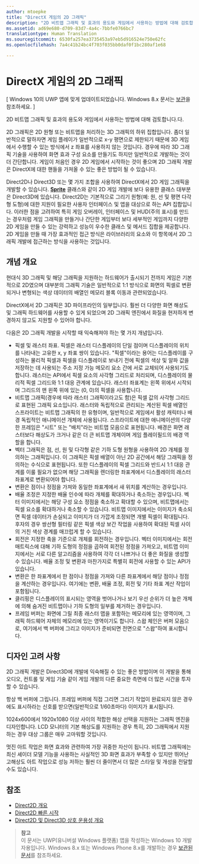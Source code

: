 ```yaml
---
author: mtoepke
title: "DirectX 게임의 2D 그래픽"
description: "2D 비트맵 그래픽 및 효과의 용도와 게임에서 사용하는 방법에 대해 검토합니다.다."
ms.assetid: ad69e680-d709-83d7-4a4c-7bbfe0766bc7
translationtype: Human Translation
ms.sourcegitcommit: 6530fa257ea3735453a97eb5d916524e750e62fc
ms.openlocfilehash: 7a4c41b24bc4f703f035bb0daf0f1bc280af1e68

---
```


# DirectX 게임의 2D 그래픽


\[ Windows 10의 UWP 앱에 맞게 업데이트되었습니다. Windows 8.x 문서는 [보관](http://go.microsoft.com/fwlink/p/?linkid=619132)을 참조하세요. \]

2D 비트맵 그래픽 및 효과의 용도와 게임에서 사용하는 방법에 대해 검토합니다.다.

2D 그래픽은 2D 원형 또는 비트맵을 처리하는 3D 그래픽의 하위 집합입니다. 좀더 일반적으로 말하자면 게임 플레이가 일반적으로 x-y 평면으로 제한되기 때문에 3D 게임에서 수행할 수 있는 방식에서 z 좌표를 사용하지 않는 것입니다. 경우에 따라 3D 그래픽 기술을 사용하여 화면 효과 구성 요소를 만들기도 하지만 일반적으로 개발하는 것이 더 간단합니다. 게임이 처음인 경우 2D 게임에서 시작하는 것이 좋으며 2D 그래픽 개발은 DirectX에 대한 핸들을 가져올 수 있는 좋은 방법이 될 수 있습니다.

Direct2D나 Direct3D 또는 몇 가지 조합을 사용하여 DirectX에서 2D 게임 그래픽을 개발할 수 있습니다. [**Sprite**](https://msdn.microsoft.com/library/windows/desktop/bb205601) 클래스와 같이 2D 게임 개발에 보다 유용한 클래스 대부분은 Direct3D에 있습니다. Direct2D는 기본적으로 그리기 원형(예: 원, 선 및 평면 다각형 도형)에 대한 지원이 필요한 사용자 인터페이스 및 앱을 대상으로 하는 API 집합입니다. 이러한 점을 고려하여 특히 게임 오버레이, 인터페이스 및 HUD(주의 표시)를 만드는 경우처럼 게임 그래픽을 만들거나 간단한 게임부터 보다 세부적인 게임까지 다양한 2D 게임을 만들 수 있는 강력하고 성능이 우수한 클래스 및 메서드 집합을 제공합니다. 2D 게임을 만들 때 가장 효과적인 접근 방식은 라이브러리의 요소와 이 항목에서 2D 그래픽 개발에 접근하는 방식을 사용하는 것입니다.

## 개념 개요


현대식 3D 그래픽 및 해당 그래픽을 지원하는 하드웨어가 출시되기 전까지 게임은 기본적으로 2D였으며 대부분의 그래픽 기술은 일반적으로 1:1 방식으로 화면의 픽셀로 변환되거나 변형되는 색상 데이터의 배열인 메모리 블록 이동과 관련되었습니다.

DirectX에서 2D 그래픽은 3D 파이프라인의 일부입니다. 훨씬 더 다양한 화면 해상도 및 그래픽 하드웨어를 사용할 수 있게 되었으며 2D 그래픽 엔진에서 화질을 현저하게 변경하지 않고도 지원할 수 있어야 합니다.

다음은 2D 그래픽 개발을 시작할 때 익숙해져야 하는 몇 가지 개념입니다.

-   픽셀 및 래스터 좌표. 픽셀은 래스터 디스플레이의 단일 점이며 디스플레이의 위치를 나타내는 고유한 x, y 좌표 쌍이 있습니다. "픽셀"이라는 용어는 디스플레이를 구성하는 물리적 픽셀과 픽셀을 디스플레이로 보내기 전에 픽셀의 색상 및 알파 값을 저장하는 데 사용되는 주소 지정 가능 메모리 요소 간에 서로 교체되어 사용되기도 합니다. 래스터는 API에서 픽셀 요소의 사각형 그리드로 처리되며, 디스플레이의 물리적 픽셀 그리드와 1:1 대응 관계에 있습니다. 래스터 좌표계는 왼쪽 위에서 시작되며 그리드의 맨 왼쪽 위에 있는 (0, 0)의 픽셀을 사용합니다.
-   비트맵 그래픽(경우에 따라 래스터 그래픽이라고도 함)은 픽셀 값의 사각형 그리드로 표현된 그래픽 요소입니다. 래스터와 독립적으로 관리되는 계산된 픽셀 배열인 스프라이트는 비트맵 그래픽의 한 유형이며, 일반적으로 게임에서 활성 캐릭터나 배경 독립적인 애니메이션 개체에 사용됩니다. 스프라이트에 대한 애니메이션의 다양한 프레임은 "시트" 또는 "배치"라는 비트맵 모음으로 표현됩니다. 배경은 화면 래스터보다 해상도가 크거나 같은 더 큰 비트맵 개체이며 게임 플레이필드의 배경 역할을 합니다.
-   벡터 그래픽은 점, 선, 원 및 다각형 같은 기하 도형 원형을 사용하여 2D 개체를 정의하는 그래픽입니다. 이 그래픽은 픽셀 배열이 아닌 2D 공간에서 해당 그래픽을 정의하는 수식으로 표현됩니다. 또한 디스플레이의 픽셀 그리드와 반드시 1:1 대응 관계를 이룰 필요가 없으며 해당 그래픽을 렌더링한 좌표계에서 디스플레이의 래스터 좌표계로 변환되어야 합니다.
-   변환은 점이나 정점을 가져와 동일한 좌표계에서 새 위치를 계산하는 경우입니다.
-   배율 조정은 지정한 배율 인수에 따라 개체를 확대하거나 축소하는 경우입니다. 벡터 이미지에서는 해당 구성 요소 정점을 축소하고 확대할 수 있으며, 비트맵에서는 픽셀 요소를 확대하거나 축소할 수 있습니다. 비트맵 이미지에서는 이미지가 축소되면 픽셀 데이터가 손실되고 이미지가 더 가깝게 조정되면 개별 픽셀이 확대됩니다. 후자의 경우 쌍선형 필터링 같은 픽셀 색상 보간 작업을 사용하여 확대된 픽셀 사이의 거친 색상 경계를 매끄럽게 할 수 있습니다.
-   회전은 지정한 축을 기준으로 개체를 회전하는 경우입니다. 벡터 이미지에서는 회전 매트릭스에 대해 기하 도형의 정점을 곱하여 회전된 정점을 가져오고, 비트맵 이미지에서는 서로 다른 알고리즘을 사용하여 각각 더 나쁘거나 더 좋은 화질을 생성할 수 있습니다. 배율 조정 및 변환과 마찬가지로 특별히 회전에 사용할 수 있는 API가 있습니다.
-   변환은 한 좌표계에서 한 점이나 정점을 가져와 다른 좌표계에서 해당 점이나 정점을 계산하는 경우입니다. 여기에는 변환, 배율 조정, 회전 및 기타 좌표 계산 작업이 포함됩니다.
-   클리핑은 디스플레이의 표시되는 영역을 벗어나거나 보기 우선 순위가 더 높은 개체에 의해 숨겨진 비트맵이나 기하 도형의 일부를 제거하는 경우입니다.
-   프레임 버퍼는 화면에 그릴 최종 래스터 맵을 포함하는 메모리에 있는 영역이며, 그래픽 하드웨어 자체의 메모리에 있는 영역이기도 합니다. 스왑 체인은 버퍼 모음으로, 여기에서 백 버퍼에 그리고 이미지가 준비되면 전면으로 "스왑"하여 표시합니다.

## 디자인 고려 사항


2D 그래픽 개발은 Direct3D에 개발에 익숙해질 수 있는 좋은 방법이며 이 개발을 통해 오디오, 컨트롤 및 게임 기술 같이 게임 개발의 다른 중요한 측면에 더 많은 시간을 투자할 수 있습니다.

항상 백 버퍼에 그립니다. 프레임 버퍼에 직접 그리면 그리기 작업이 완료되지 않은 경우에도 표시하라는 신호를 받으면(일반적으로 1/60초마다) 이미지가 표시됩니다.

1024x600에서 1920x1080 이상 사이의 적합한 해상 선택을 지원하는 그래픽 엔진을 디자인합니다. LCD 모니터의 기본 해상도를 지원하는 경우 특히, 2D 그래픽에서 지원하는 경우 대상 그룹은 매우 고마워할 것입니다.

멋진 아트 작업은 화면 효과와 관련하여 가장 귀중한 자산이 됩니다. 비트맵 그래픽에는 최신 셰이더 모델 기능을 사용하는 사실적인 3D 화면 효과가 부족할 수 있지만 뛰어난 고해상도 아트 작업으로 성능 저하는 훨씬 더 줄이면서 더 많은 스타일 및 개성을 전달할 수도 있습니다.

## 참조


-   [Direct2D 개요](https://msdn.microsoft.com/library/windows/desktop/dd370987)
-   [Direct2D 빠른 시작](https://msdn.microsoft.com/library/windows/desktop/dd535473)
-   [Direct2D 및 Direct3D 상호 운용성 개요](https://msdn.microsoft.com/library/windows/desktop/dd370966)

> **참고**  
이 문서는 UWP(유니버설 Windows 플랫폼) 앱을 작성하는 Windows 10 개발자용입니다. Windows 8.x 또는 Windows Phone 8.x를 개발하는 경우 [보관된 문서](http://go.microsoft.com/fwlink/p/?linkid=619132)를 참조하세요.

 

 

 







<!--HONumber=Aug16_HO3-->


